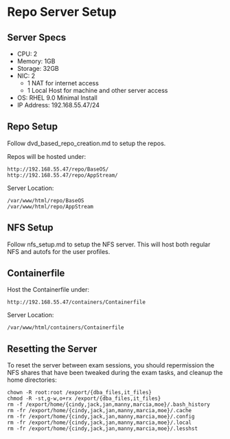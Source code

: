 # Repo Server Setup
## Server Specs
- CPU: 2
- Memory: 1GB
- Storage: 32GB
- NIC: 2
  - 1 NAT for internet access
  - 1 Local Host for machine and other server access
- OS: RHEL 9.0 Minimal Install
- IP Address: 192.168.55.47/24

## Repo Setup
Follow dvd_based_repo_creation.md to setup the repos.

Repos will be hosted under:
```
http://192.168.55.47/repo/BaseOS/
http://192.168.55.47/repo/AppStream/
```
Server Location:
```
/var/www/html/repo/BaseOS
/var/www/html/repo/AppStream
```

## NFS Setup
Follow nfs_setup.md to setup the NFS server. This will host both regular NFS and autofs for the user profiles.

## Containerfile
Host the Containerfile under:
```
http://192.168.55.47/containers/Containerfile
```
Server Location:
```
/var/www/html/containers/Containerfile
```
## Resetting the Server
To reset the server between exam sessions, you should repermission the NFS shares that have been tweaked during the exam tasks, and cleanup the home directories:
```
chown -R root:root /export/{dba_files,it_files}
chmod -R -st,g-w,o+rx /export/{dba_files,it_files}
rm -f /export/home/{cindy,jack,jan,manny,marcia,moe}/.bash_history
rm -fr /export/home/{cindy,jack,jan,manny,marcia,moe}/.cache
rm -fr /export/home/{cindy,jack,jan,manny,marcia,moe}/.config
rm -fr /export/home/{cindy,jack,jan,manny,marcia,moe}/.local
rm -fr /export/home/{cindy,jack,jan,manny,marcia,moe}/.lesshst
```